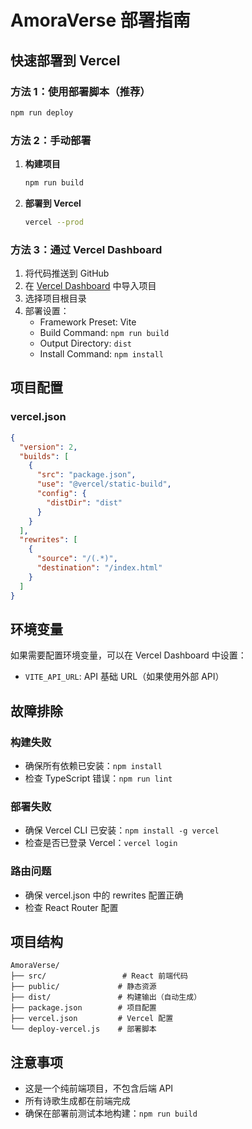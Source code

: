 # AmoraVerse 部署指南

## 快速部署到 Vercel

### 方法 1：使用部署脚本（推荐）

```bash
npm run deploy
```

### 方法 2：手动部署

1. **构建项目**
   ```bash
   npm run build
   ```

2. **部署到 Vercel**
   ```bash
   vercel --prod
   ```

### 方法 3：通过 Vercel Dashboard

1. 将代码推送到 GitHub
2. 在 [Vercel Dashboard](https://vercel.com/dashboard) 中导入项目
3. 选择项目根目录
4. 部署设置：
   - Framework Preset: Vite
   - Build Command: `npm run build`
   - Output Directory: `dist`
   - Install Command: `npm install`

## 项目配置

### vercel.json
```json
{
  "version": 2,
  "builds": [
    {
      "src": "package.json",
      "use": "@vercel/static-build",
      "config": {
        "distDir": "dist"
      }
    }
  ],
  "rewrites": [
    {
      "source": "/(.*)",
      "destination": "/index.html"
    }
  ]
}
```

## 环境变量

如果需要配置环境变量，可以在 Vercel Dashboard 中设置：

- `VITE_API_URL`: API 基础 URL（如果使用外部 API）

## 故障排除

### 构建失败
- 确保所有依赖已安装：`npm install`
- 检查 TypeScript 错误：`npm run lint`

### 部署失败
- 确保 Vercel CLI 已安装：`npm install -g vercel`
- 检查是否已登录 Vercel：`vercel login`

### 路由问题
- 确保 vercel.json 中的 rewrites 配置正确
- 检查 React Router 配置

## 项目结构

```
AmoraVerse/
├── src/                 # React 前端代码
├── public/             # 静态资源
├── dist/               # 构建输出（自动生成）
├── package.json        # 项目配置
├── vercel.json         # Vercel 配置
└── deploy-vercel.js    # 部署脚本
```

## 注意事项

- 这是一个纯前端项目，不包含后端 API
- 所有诗歌生成都在前端完成
- 确保在部署前测试本地构建：`npm run build` 